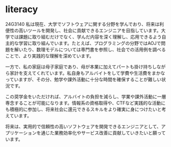 # literacy

24G3140
私は現在、大学でソフトウェアに関する分野を学んでおり、将来は利便性の高いツールを開発し、社会に貢献できるエンジニアを目指しています。大学では課題に取り組むだけでなく、学んだ内容を深く理解し、応用できるよう自主的な学習に取り組んでいます。たとえば、プログラミングの分野ではAOJで問題を解いたり、数理モデルについては専門書を参照し、社会での活用例を調べることで、より実践的な理解を深めています。

一方で、私の家庭は母子家庭であり、母が本業に加えてパートも掛け持ちしながら家計を支えてくれています。私自身もアルバイトをして学費や生活費をまかなっていますが、その分、勉学や課外活動に十分な時間を確保することが難しい状況です。

この奨学金をいただければ、アルバイトの負担を減らし、学業や課外活動に一層専念することが可能になります。情報系の資格取得や、CTFなど実践的な活動にも積極的に参加し、将来社会に還元できるスキルをより確実に身につけたいと考えています。

将来は、実用的で信頼性の高いソフトウェアを開発できるエンジニアとして、アプリケーションを通じた業務効率化やサービス改善に貢献していきたいと願っています。
